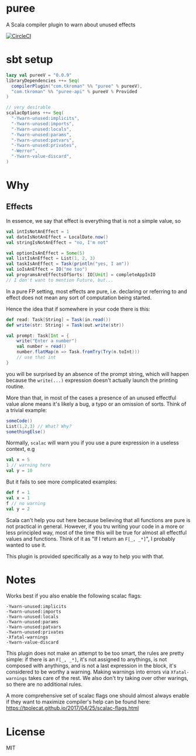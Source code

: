 # puree
A Scala compiler plugin to warn about unused effects

[![CircleCI](https://circleci.com/gh/tkroman/puree.svg?style=svg)](https://circleci.com/gh/tkroman/puree)

# sbt setup

```scala
lazy val pureeV = "0.0.9"
libraryDependencies ++= Seq(
  compilerPlugin("com.tkroman" %% "puree" % pureeV),
  "com.tkroman" %% "puree-api" % pureeV % Provided
)

// very desirable
scalacOptions ++= Seq(
  "-Ywarn-unused:implicits",
  "-Ywarn-unused:imports",
  "-Ywarn-unused:locals",
  "-Ywarn-unused:params",
  "-Ywarn-unused:patvars",
  "-Ywarn-unused:privates",
  "-Werror",
  "-Ywarn-value-discard",
)
```

# Why

## Effects

In essence, we say that effect is everything that is not a simple value, so

```scala
val intIsNotAnEffect = 1
val dateIsNotAnEffect = LocalDate.now()
val stringIsNotAnEffect = "no, I'm not"

val optionIsAnEffect = Some(5)
val listIsAnEffect = List(1, 2, 3)
val taskIsAnEffect = Task(println("yes, I am"))
val ioIsAnEffect = IO("me too")
val programsAreEffectsOfSorts: IO[Unit] = completeAppInIO
// I don't want to mention Future, but...
```

In a pure FP setting, most effects are pure,
i.e. declaring or referring to and effect does not mean
any sort of computation being started.

Hence the idea that if somewhere in your code there is this:

```scala
def read: Task[String] = Task(in.read())
def write(str: String) = Task(out.write(str))

val prompt: Task[Int = {
    write("Enter a number")
    val number = read()
    number.flatMap(n => Task.fromTry(Try(n.toInt)))
    // use that int
}
```

you will be surprised by an absence of the prompt string,
which will happen because the `write(...)` expression
doesn't actually launch the printing routine.

More than that, in most of the cases a presence
of an unused effectful value alone means it's likely a bug, a typo
or an omission of sorts. Think of a trivial example:

```scala
someCode()
List(1,2,3) // What? Why?
somethingElse()
```

Normally, `scalac` will warn you if you use a pure expression in a useless context, e.g

```scala
val x = 5
1 // warning here
val y = 10
```

But it fails to see more complicated examples:

```scala
def f = 1
val x = 1
f // no warning
val y = 2
```

Scala can't help you out here because believing that all functions are pure
is not practical in general.
However, if you tru writing your code in a more or less principled way,
most of the time this will be true for almost all effectful values and functions.
Think of it as  "If I return an `F[_, _*]`", I probably wanted to use it.

This plugin is provided specifically as a way to help you with that.

# Notes
Works best if you also enable the following scalac flags:

```
-Ywarn-unused:implicits
-Ywarn-unused:imports
-Ywarn-unused:locals
-Ywarn-unused:params
-Ywarn-unused:patvars
-Ywarn-unused:privates
-Xfatal-warnings
-Ywarn-value-discard
```

This plugin does not make an attempt to be too smart, the rules are pretty simple:
if there is an `F[_, _*]`, it's not assigned to anythings,
is not composed with anythings, and is not a last expression in the block,
it's considered to be worthy a warning. Making warnings into errors via `Xfatal-warnings`
takes care of the rest.
We also don't try taking over other warings, so there are no additional rules.


A more comprehensive set of scalac flags one should almost always enable
if they want to maximize compiler's help can be found here:
https://tpolecat.github.io/2017/04/25/scalac-flags.html

# License
MIT
